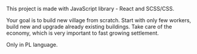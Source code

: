 This project is made with JavaScript library - React and SCSS/CSS.

Your goal is to build new village from scratch. Start with only few workers, build
new and upgrade already existing buildings. Take care of the economy, which is very
important to fast growing settlement.

Only in PL language.